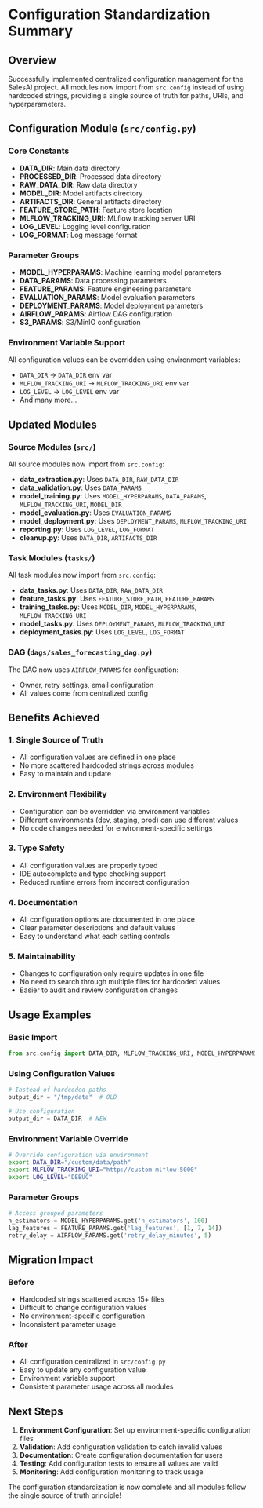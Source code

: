 # Configuration Standardization Summary

## Overview
Successfully implemented centralized configuration management for the SalesAI project. All modules now import from `src.config` instead of using hardcoded strings, providing a single source of truth for paths, URIs, and hyperparameters.

## Configuration Module (`src/config.py`)

### Core Constants
- **DATA_DIR**: Main data directory
- **PROCESSED_DIR**: Processed data directory  
- **RAW_DATA_DIR**: Raw data directory
- **MODEL_DIR**: Model artifacts directory
- **ARTIFACTS_DIR**: General artifacts directory
- **FEATURE_STORE_PATH**: Feature store location
- **MLFLOW_TRACKING_URI**: MLflow tracking server URI
- **LOG_LEVEL**: Logging level configuration
- **LOG_FORMAT**: Log message format

### Parameter Groups
- **MODEL_HYPERPARAMS**: Machine learning model parameters
- **DATA_PARAMS**: Data processing parameters
- **FEATURE_PARAMS**: Feature engineering parameters
- **EVALUATION_PARAMS**: Model evaluation parameters
- **DEPLOYMENT_PARAMS**: Model deployment parameters
- **AIRFLOW_PARAMS**: Airflow DAG configuration
- **S3_PARAMS**: S3/MinIO configuration

### Environment Variable Support
All configuration values can be overridden using environment variables:
- `DATA_DIR` → `DATA_DIR` env var
- `MLFLOW_TRACKING_URI` → `MLFLOW_TRACKING_URI` env var
- `LOG_LEVEL` → `LOG_LEVEL` env var
- And many more...

## Updated Modules

### Source Modules (`src/`)
All source modules now import from `src.config`:

- **data_extraction.py**: Uses `DATA_DIR`, `RAW_DATA_DIR`
- **data_validation.py**: Uses `DATA_PARAMS`
- **model_training.py**: Uses `MODEL_HYPERPARAMS`, `DATA_PARAMS`, `MLFLOW_TRACKING_URI`, `MODEL_DIR`
- **model_evaluation.py**: Uses `EVALUATION_PARAMS`
- **model_deployment.py**: Uses `DEPLOYMENT_PARAMS`, `MLFLOW_TRACKING_URI`
- **reporting.py**: Uses `LOG_LEVEL`, `LOG_FORMAT`
- **cleanup.py**: Uses `DATA_DIR`, `ARTIFACTS_DIR`

### Task Modules (`tasks/`)
All task modules now import from `src.config`:

- **data_tasks.py**: Uses `DATA_DIR`, `RAW_DATA_DIR`
- **feature_tasks.py**: Uses `FEATURE_STORE_PATH`, `FEATURE_PARAMS`
- **training_tasks.py**: Uses `MODEL_DIR`, `MODEL_HYPERPARAMS`, `MLFLOW_TRACKING_URI`
- **model_tasks.py**: Uses `DEPLOYMENT_PARAMS`, `MLFLOW_TRACKING_URI`
- **deployment_tasks.py**: Uses `LOG_LEVEL`, `LOG_FORMAT`

### DAG (`dags/sales_forecasting_dag.py`)
The DAG now uses `AIRFLOW_PARAMS` for configuration:

- Owner, retry settings, email configuration
- All values come from centralized config

## Benefits Achieved

### 1. Single Source of Truth
- All configuration values are defined in one place
- No more scattered hardcoded strings across modules
- Easy to maintain and update

### 2. Environment Flexibility
- Configuration can be overridden via environment variables
- Different environments (dev, staging, prod) can use different values
- No code changes needed for environment-specific settings

### 3. Type Safety
- All configuration values are properly typed
- IDE autocomplete and type checking support
- Reduced runtime errors from incorrect configuration

### 4. Documentation
- All configuration options are documented in one place
- Clear parameter descriptions and default values
- Easy to understand what each setting controls

### 5. Maintainability
- Changes to configuration only require updates in one file
- No need to search through multiple files for hardcoded values
- Easier to audit and review configuration changes

## Usage Examples

### Basic Import
```python
from src.config import DATA_DIR, MLFLOW_TRACKING_URI, MODEL_HYPERPARAMS
```

### Using Configuration Values
```python
# Instead of hardcoded paths
output_dir = "/tmp/data"  # OLD

# Use configuration
output_dir = DATA_DIR  # NEW
```

### Environment Variable Override
```bash
# Override configuration via environment
export DATA_DIR="/custom/data/path"
export MLFLOW_TRACKING_URI="http://custom-mlflow:5000"
export LOG_LEVEL="DEBUG"
```

### Parameter Groups
```python
# Access grouped parameters
n_estimators = MODEL_HYPERPARAMS.get('n_estimators', 100)
lag_features = FEATURE_PARAMS.get('lag_features', [1, 7, 14])
retry_delay = AIRFLOW_PARAMS.get('retry_delay_minutes', 5)
```

## Migration Impact

### Before
- Hardcoded strings scattered across 15+ files
- Difficult to change configuration values
- No environment-specific configuration
- Inconsistent parameter usage

### After
- All configuration centralized in `src/config.py`
- Easy to update any configuration value
- Environment variable support
- Consistent parameter usage across all modules

## Next Steps

1. **Environment Configuration**: Set up environment-specific configuration files
2. **Validation**: Add configuration validation to catch invalid values
3. **Documentation**: Create configuration documentation for users
4. **Testing**: Add configuration tests to ensure all values are valid
5. **Monitoring**: Add configuration monitoring to track usage

The configuration standardization is now complete and all modules follow the single source of truth principle!
